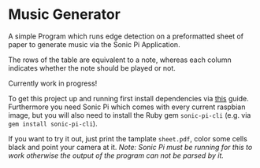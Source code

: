 # Music Generator

A simple Program which runs edge detection on a preformatted sheet of paper to generate music via the Sonic Pi Application.

The rows of the table are equivalent to a note, whereas each column indicates whether the note should be played or not.

Currently work in progress!

To get this project up and running first install dependencies via [this](https://github.com/StudentCV/guides/blob/master/rpi3_image_processing.md) guide.
Furthermore you need Sonic Pi which comes with every current raspbian image, but you will also need to install the Ruby gem `sonic-pi-cli` (e.g. via `gem install sonic-pi-cli`).

If you want to try it out, just print the tamplate `sheet.pdf`, color some cells black and point your camera at it.
*Note: Sonic Pi must be running for this to work otherwise the output of the program can not be parsed by it.*
